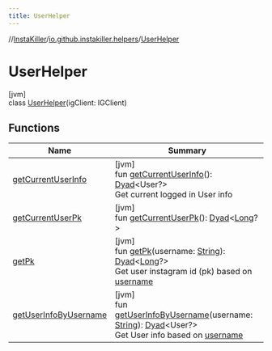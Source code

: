 ```yaml
---
title: UserHelper
---
```

//[InstaKiller](../../../index.html)/[io.github.instakiller.helpers](../index.html)/[UserHelper](index.html)



# UserHelper



[jvm]\
class [UserHelper](index.html)(igClient: IGClient)



## Functions


| Name | Summary |
|---|---|
| [getCurrentUserInfo](get-current-user-info.html) | [jvm]<br>fun [getCurrentUserInfo](get-current-user-info.html)(): [Dyad](../../io.github.yamin8000/index.html#1921977161%2FClasslikes%2F863300109)&lt;User?&gt;<br>Get current logged in User info |
| [getCurrentUserPk](get-current-user-pk.html) | [jvm]<br>fun [getCurrentUserPk](get-current-user-pk.html)(): [Dyad](../../io.github.yamin8000/index.html#1921977161%2FClasslikes%2F863300109)&lt;[Long](https://kotlinlang.org/api/latest/jvm/stdlib/kotlin/-long/index.html)?&gt; |
| [getPk](get-pk.html) | [jvm]<br>fun [getPk](get-pk.html)(username: [String](https://kotlinlang.org/api/latest/jvm/stdlib/kotlin/-string/index.html)): [Dyad](../../io.github.yamin8000/index.html#1921977161%2FClasslikes%2F863300109)&lt;[Long](https://kotlinlang.org/api/latest/jvm/stdlib/kotlin/-long/index.html)?&gt;<br>Get user instagram id (pk) based on [username](get-pk.html) |
| [getUserInfoByUsername](get-user-info-by-username.html) | [jvm]<br>fun [getUserInfoByUsername](get-user-info-by-username.html)(username: [String](https://kotlinlang.org/api/latest/jvm/stdlib/kotlin/-string/index.html)): [Dyad](../../io.github.yamin8000/index.html#1921977161%2FClasslikes%2F863300109)&lt;User?&gt;<br>Get User info based on [username](get-user-info-by-username.html) |

